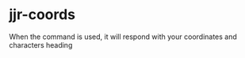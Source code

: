 # jjr-coords
 When the command is used, it will respond with your coordinates and characters heading
